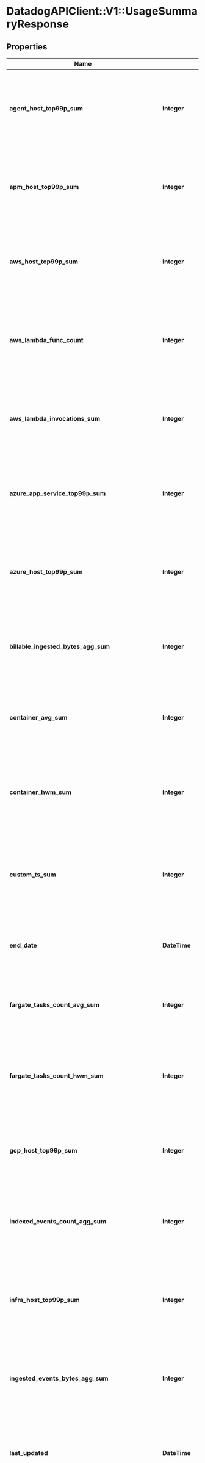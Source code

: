 # DatadogAPIClient::V1::UsageSummaryResponse

## Properties

Name | Type | Description | Notes
------------ | ------------- | ------------- | -------------
**agent_host_top99p_sum** | **Integer** | Shows the 99th percentile of all agent hosts over all hours in the current month(s) for all organizations. | [optional] 
**apm_host_top99p_sum** | **Integer** | Shows the 99th percentile of all distinct APM hosts over all hours in the current month(s) for all organizations. | [optional] 
**aws_host_top99p_sum** | **Integer** | Shows the 99th percentile of all AWS hosts over all hours in the current month(s) for all organizations. | [optional] 
**aws_lambda_func_count** | **Integer** | Shows the average of the number of functions that executed 1 or more times each hour in the current month(s) for all organizations. | [optional] 
**aws_lambda_invocations_sum** | **Integer** | Shows the sum of all AWS Lambda invocations over all hours in the current month(s) for all organizations. | [optional] 
**azure_app_service_top99p_sum** | **Integer** | Shows the 99th percentile of all Azure app services over all hours in the current month(s) for all organizations. | [optional] 
**azure_host_top99p_sum** | **Integer** | Shows the 99th percentile of all Azure hosts over all hours in the current month(s) for all organizations. | [optional] 
**billable_ingested_bytes_agg_sum** | **Integer** | Shows the sum of all log bytes ingested over all hours in the current month(s) for all organizations. | [optional] 
**container_avg_sum** | **Integer** | Shows the average of all distinct containers over all hours in the current month(s) for all organizations. | [optional] 
**container_hwm_sum** | **Integer** | Shows the high watermark of all distinct containers over all hours in the current month(s) for all organizations. | [optional] 
**custom_ts_sum** | **Integer** | Shows the average number of distinct custom metrics over all hours in the current month(s) for all organizations. | [optional] 
**end_date** | **DateTime** | Shows the last date of usage in the current month(s) for all organizations. | [optional] 
**fargate_tasks_count_avg_sum** | **Integer** | Shows the average of all Fargate tasks over all hours in the current month(s) for all organizations. | [optional] 
**fargate_tasks_count_hwm_sum** | **Integer** | Shows the high watermark of all Fargate tasks over all hours in the current month(s) for all organizations. | [optional] 
**gcp_host_top99p_sum** | **Integer** | Shows the 99th percentile of all GCP hosts over all hours in the current month(s) for all organizations. | [optional] 
**indexed_events_count_agg_sum** | **Integer** | Shows the sum of all log events indexed over all hours in the current month(s) for all organizations. | [optional] 
**infra_host_top99p_sum** | **Integer** | Shows the 99th percentile of all distinct infrastructure hosts over all hours in the current month(s) for all organizations. | [optional] 
**ingested_events_bytes_agg_sum** | **Integer** | Shows the sum of all log bytes ingested over all hours in the current month(s) for all organizations. | [optional] 
**last_updated** | **DateTime** | Shows the the most recent hour in the current month(s) for all organizations for which all usages were calculated. | [optional] 
**mobile_rum_session_count_agg_sum** | **Integer** | Shows the sum of all mobile RUM Sessions over all hours in the current month(s) for all organizations. | [optional] 
**netflow_indexed_events_count_agg_sum** | **Integer** | Shows the sum of all Network flows indexed over all hours in the current month(s) for all organizations. | [optional] 
**npm_host_top99p_sum** | **Integer** | Shows the 99th percentile of all distinct Networks hosts over all hours in the current month(s) for all organizations. | [optional] 
**profiling_container_agent_count_avg** | **Integer** | Shows the average number of profiled containers over all hours in the current month(s) for all organizations. | [optional] 
**profiling_host_count_top99p_sum** | **Integer** | Shows the 99th percentile of all profiled hosts over all hours in the current month(s) for all organizations. | [optional] 
**rum_session_count_agg_sum** | **Integer** | Shows the sum of all browser RUM Sessions over all hours in the current month(s) for all organizations. | [optional] 
**start_date** | **DateTime** | Shows the first date of usage in the current month(s) for all organizations. | [optional] 
**synthetics_browser_check_calls_count_agg_sum** | **Integer** | Shows the sum of all Synthetic browser tests over all hours in the current month(s) for all organizations. | [optional] 
**synthetics_check_calls_count_agg_sum** | **Integer** | Shows the sum of all Synthetic API tests over all hours in the current month(s) for all organizations. | [optional] 
**trace_search_indexed_events_count_agg_sum** | **Integer** | Shows the sum of all Indexed Spans indexed over all hours in the current month(s) for all organizations. | [optional] 
**twol_ingested_events_bytes_agg_sum** | **Integer** | Shows the sum of all tracing without limits bytes ingested over all hours in the current month(s) for all organizations. | [optional] 
**usage** | [**Array&lt;UsageSummaryDate&gt;**](UsageSummaryDate.md) | An array of objects regarding hourly usage. | [optional] 

## Code Sample

```ruby
require 'DatadogAPIClient::V1'

instance = DatadogAPIClient::V1::UsageSummaryResponse.new(agent_host_top99p_sum: null,
                                 apm_host_top99p_sum: null,
                                 aws_host_top99p_sum: null,
                                 aws_lambda_func_count: null,
                                 aws_lambda_invocations_sum: null,
                                 azure_app_service_top99p_sum: null,
                                 azure_host_top99p_sum: null,
                                 billable_ingested_bytes_agg_sum: null,
                                 container_avg_sum: null,
                                 container_hwm_sum: null,
                                 custom_ts_sum: null,
                                 end_date: null,
                                 fargate_tasks_count_avg_sum: null,
                                 fargate_tasks_count_hwm_sum: null,
                                 gcp_host_top99p_sum: null,
                                 indexed_events_count_agg_sum: null,
                                 infra_host_top99p_sum: null,
                                 ingested_events_bytes_agg_sum: null,
                                 last_updated: null,
                                 mobile_rum_session_count_agg_sum: null,
                                 netflow_indexed_events_count_agg_sum: null,
                                 npm_host_top99p_sum: null,
                                 profiling_container_agent_count_avg: null,
                                 profiling_host_count_top99p_sum: null,
                                 rum_session_count_agg_sum: null,
                                 start_date: null,
                                 synthetics_browser_check_calls_count_agg_sum: null,
                                 synthetics_check_calls_count_agg_sum: null,
                                 trace_search_indexed_events_count_agg_sum: null,
                                 twol_ingested_events_bytes_agg_sum: null,
                                 usage: null)
```


